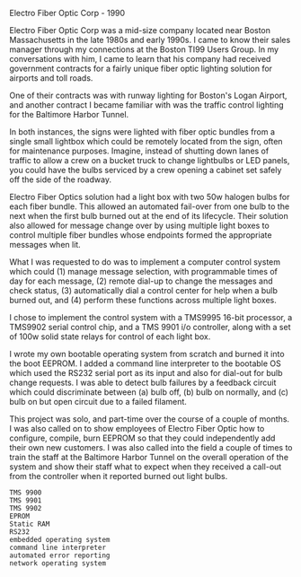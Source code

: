 Electro Fiber Optic Corp - 1990

Electro Fiber Optic Corp was a mid-size company located near Boston Massachusetts in the late 1980s and early 1990s.  I came to know their sales manager through my connections at the Boston TI99 Users Group.  In my conversations with him, I came to learn that his company had received government contracts for a fairly unique fiber optic lighting solution for airports and toll roads.

One of their contracts was with runway lighting for Boston's Logan Airport, and another contract I became familiar with was the traffic control lighting for the Baltimore Harbor Tunnel.

In both instances, the signs were lighted with fiber optic bundles from a single small lightbox which could be remotely located from the sign, often for maintenance purposes.  Imagine, instead of shutting down lanes of traffic to allow a crew on a bucket truck to change lightbulbs or LED panels, you could have the bulbs serviced by a crew opening a cabinet set safely off the side of the roadway.

Electro Fiber Optics solution had a light box with two 50w halogen bulbs for each fiber bundle.  This allowed an automated fail-over from one bulb to the next when the first bulb burned out at the end of its lifecycle.  Their solution also allowed for message change over by using multiple light boxes to control multiple fiber bundles whose endpoints formed the appropriate messages when lit.

What I was requested to do was to implement a computer control system which could (1) manage message selection, with programmable times of day for each message, (2) remote dial-up to change the messages and check status, (3) automatically dial a control center for help when a bulb burned out, and (4) perform these functions across multiple light boxes.

I chose to implement the control system with a TMS9995 16-bit processor, a TMS9902 serial control chip, and a TMS 9901 i/o controller, along with a set of 100w solid state relays for control of each light box.

I wrote my own bootable operating system from scratch and burned it into the boot EEPROM.  I added a command line interpreter to the bootable OS which used the RS232 serial port as its input and also for dial-out for bulb change requests.  I was able to detect bulb failures by a feedback circuit which could discriminate between (a) bulb off, (b) bulb on normally, and (c) bulb on but open circuit due to a failed filament.

This project was solo, and part-time over the course of a couple of months.  I was also called on to show employees of Electro Fiber Optic how to configure, compile, burn EEPROM so that they could independently add their own new customers.  I was also called into the field a couple of times to train the staff at the Baltimore Harbor Tunnel on the overall operation of the system and show their staff what to expect when they received a call-out from the controller when it reported burned out light bulbs.

 ```
TMS 9900
TMS 9901
TMS 9902
EPROM
Static RAM
RS232
embedded operating system
command line interpreter
automated error reporting
network operating system
```
